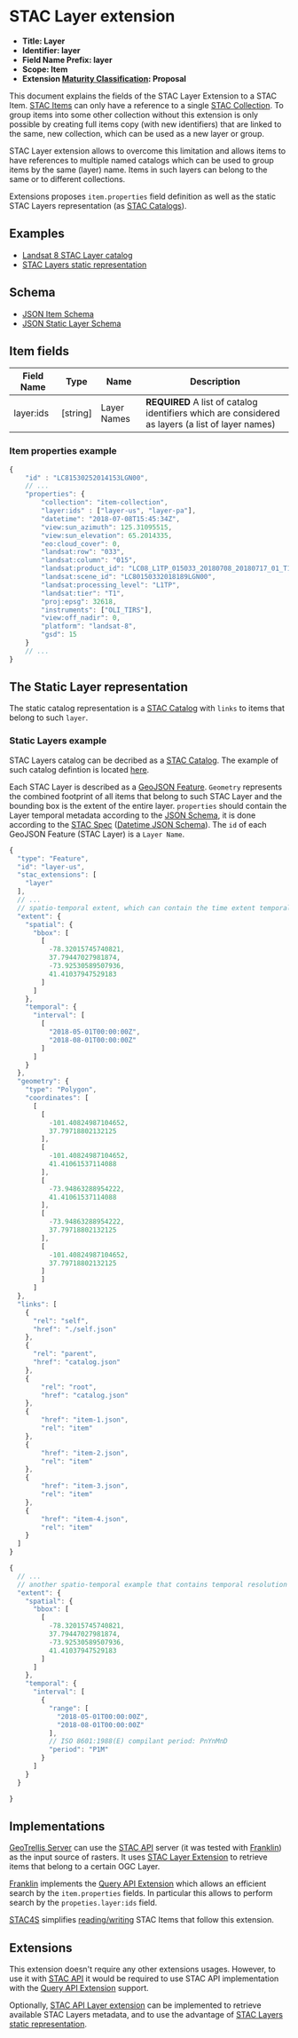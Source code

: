 # STAC Layer extension

- **Title: Layer**
- **Identifier: layer**
- **Field Name Prefix: layer**
- **Scope: Item**
- **Extension [Maturity Classification](https://github.com/radiantearth/stac-api-spec/blob/master/extensions/README.md#extension-maturity): Proposal**

This document explains the fields of the STAC Layer Extension to a STAC Item. [STAC Items](https://github.com/radiantearth/stac-spec/tree/master/item-spec) can only have a reference to a single [STAC Collection](https://github.com/radiantearth/stac-spec/tree/master/collection-spec). To group items into some other collection without this extension is only possible by creating full items copy (with new identifiers) that are linked to the same, new collection, which can be used as a new layer or group.

STAC Layer extension allows to overcome this limitation and allows items to have references to multiple named catalogs which can be used to group items by the same (layer) name. Items in such layers can belong to the same or to different collections.

Extensions proposes `item.properties` field definition as well as the static STAC Layers representation (as [STAC Catalogs](https://github.com/radiantearth/stac-spec/tree/master/catalog-spec)).

## Examples

- [Landsat 8 STAC Layer catalog](examples/landsat-stac-layers/catalog.json)
- [STAC Layers static representation](examples/landsat-stac-layers/layers/catalog.json)

## Schema

- [JSON Item Schema](json-schema/item-schema.json)
- [JSON Static Layer Schema](json-schema/layer-schema.json)

## Item fields

| Field Name     | Type     | Name        | Description                                                                                      |
| -------------- | ---------| ------------|------------------------------------------------------------------------------------------------- |
| layer:ids      | [string] | Layer Names |**REQUIRED** A list of catalog identifiers which are considered as layers (a list of layer names) |

### Item properties example

```javascript
{
    "id" : "LC81530252014153LGN00",
    // ...
    "properties": {
        "collection": "item-collection",
        "layer:ids" : ["layer-us", "layer-pa"],
        "datetime": "2018-07-08T15:45:34Z",
        "view:sun_azimuth": 125.31095515,
        "view:sun_elevation": 65.2014335,
        "eo:cloud_cover": 0,
        "landsat:row": "033",
        "landsat:column": "015",
        "landsat:product_id": "LC08_L1TP_015033_20180708_20180717_01_T1",
        "landsat:scene_id": "LC80150332018189LGN00",
        "landsat:processing_level": "L1TP",
        "landsat:tier": "T1",
        "proj:epsg": 32618,
        "instruments": ["OLI_TIRS"],
        "view:off_nadir": 0,
        "platform": "landsat-8",
        "gsd": 15
    }
    // ...
}
```

## The Static Layer representation

The static catalog representation is a [STAC Catalog](https://github.com/radiantearth/stac-spec/tree/master/catalog-spec) with `links` to items that belong to such `layer`.

### Static Layers example

STAC Layers catalog can be decribed as a [STAC Catalog](https://github.com/radiantearth/stac-spec/tree/master/catalog-spec). The example of such catalog defintion is located [here](examples/landsat-stac-layers/layers/catalog.json).

Each STAC Layer is described as a [GeoJSON Feature](https://geojson.org/schema/Feature.json). `Geometry` represents the combined footprint of all items that belong to such STAC Layer and the bounding box is the extent of the entire layer. `properties` should contain the Layer temporal metadata according to the [JSON Schema](json-schema/layer-schema.json), it is done according to the [STAC Spec](https://github.com/radiantearth/stac-spec/blob/dev/item-spec/item-spec.md#properties-object) ([Datetime JSON Schema]("https://github.com/radiantearth/stac-spec/blob/dev/item-spec/json-schema/datetime.json)). The `id` of each GeoJSON Feature (STAC Layer) is a `Layer Name`.

```javascript
{
  "type": "Feature",
  "id": "layer-us",
  "stac_extensions": [
    "layer"
  ],
  // ... 
  // spatio-temporal extent, which can contain the time extent temporal resolution
  "extent": {
    "spatial": {
      "bbox": [
        [
          -78.32015745740821,
          37.79447027981874,
          -73.92530589507936,
          41.41037947529183
        ]
      ]
    },
    "temporal": {
      "interval": [
        [
          "2018-05-01T00:00:00Z",
          "2018-08-01T00:00:00Z"
        ]
      ]
    }
  },
  "geometry": {
    "type": "Polygon",
    "coordinates": [
      [
        [
          -101.40824987104652,
          37.79718802132125
        ],
        [
          -101.40824987104652,
          41.41061537114088
        ],
        [
          -73.94863288954222,
          41.41061537114088
        ],
        [
          -73.94863288954222,
          37.79718802132125
        ],
        [
          -101.40824987104652,
          37.79718802132125
        ]
        ]
      ]
  },
  "links": [
    {
      "rel": "self",
      "href": "./self.json"
    },
    {
      "rel": "parent",
      "href": "catalog.json"
    },
    {
        "rel": "root",
        "href": "catalog.json"
    },
    {
        "href": "item-1.json",
        "rel": "item"
    },
    {
        "href": "item-2.json",
        "rel": "item"
    },
    {
        "href": "item-3.json",
        "rel": "item"
    },
    {
        "href": "item-4.json",
        "rel": "item"
    }
  ]
}
```

```javascript
{
  // ...
  // another spatio-temporal example that contains temporal resolution
  "extent": {
    "spatial": {
      "bbox": [
        [
          -78.32015745740821,
          37.79447027981874,
          -73.92530589507936,
          41.41037947529183
        ]
      ]
    },
    "temporal": {
      "interval": [
        {
          "range": [
            "2018-05-01T00:00:00Z",
            "2018-08-01T00:00:00Z"
          ],
          // ISO 8601:1988(E) compilant period: PnYnMnD
          "period": "P1M"
        }
      ]
    }
  }

}
```

## Implementations

[GeoTrellis Server](https://github.com/geotrellis/geotrellis-server/) can use the [STAC API](https://github.com/radiantearth/stac-api-spec) server (it was tested with [Franklin](https://github.com/azavea/franklin)) as the input source of rasters. It uses [STAC Layer Extension](./) to retrieve items that belong to a certain OGC Layer.

[Franklin](https://github.com/azavea/franklin) implements the [Query API Extension](https://github.com/radiantearth/stac-api-spec/tree/master/extensions/query) which allows an efficient search by the `item.properties` fields. In particular this allows to perform search by the `propeties.layer:ids` field.

[STAC4S](https://github.com/azavea/stac4s) simplifies [reading/writing](https://github.com/azavea/stac4s/blob/master/modules/core/src/main/scala/com/azavea/stac4s/extensions/layer/LayerItemExtension.scala) STAC Items that follow this extension.

## Extensions

This extension doesn't require any other extensions usages. However, to use it with [STAC API](https://github.com/radiantearth/stac-api-spec/)
it would be required to use STAC API implementation with the [Query API Extension](https://github.com/radiantearth/stac-api-spec/tree/master/extensions/query) support.

Optionally, [STAC API Layer extension](../../../stac-api-spec/extensions/layer/README.md) can be implemented to retrieve available STAC Layers metadata, and to use the advantage of [STAC Layers static representation](examples/landsat-stac-layers/layers/catalog.json).

